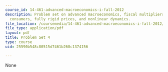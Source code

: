 ```yaml
---
course_id: 14-461-advanced-macroeconomics-i-fall-2012
description: Problem set on advanced macroeconomics, fiscal multipliers with hand-to-mouth
  consumers, fully rigid prices, and nonlinear dynamics.
file_location: /coursemedia/14-461-advanced-macroeconomics-i-fall-2012/25590b548c80515d7461b268c1374156_MIT14_461F12_pset4.pdf
file_type: application/pdf
layout: pdf
title: Problem Set 4
type: course
uid: 25590b548c80515d7461b268c1374156

---
```

None
